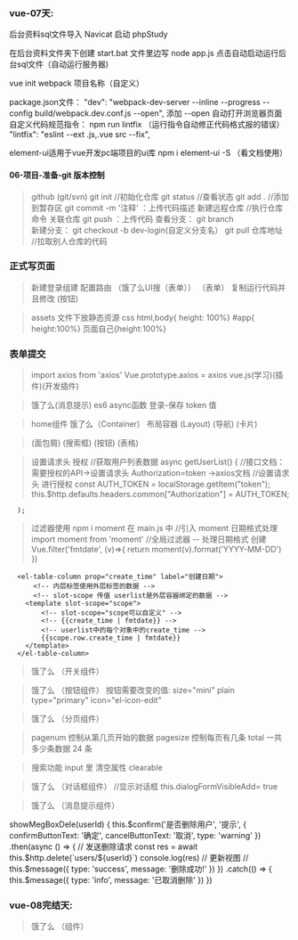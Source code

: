 ### vue-07天:
后台资料sql文件导入 Navicat 启动 phpStudy 

在后台资料文件夹下创建 start.bat 文件里边写 node app.js 点击自动启动运行后台sql文件（自动运行服务器)

vue init webpack 项目名称（自定义）

package.json文件：
"dev": "webpack-dev-server --inline --progress --config build/webpack.dev.conf.js --open",
添加 --open 自动打开浏览器页面
自定义代码规范指令： npm run lintfix （运行指令自动修正代码格式报的错误）
"lintfix": "eslint --ext .js,.vue src --fix",

element-ui适用于vue开发pc端项目的ui库
npm i element-ui -S （看文档使用）

#### 06-项目-准备-git 版本控制
> github (git/svn)
> git init      //初始化仓库
> git status    //查看状态
> git add .     //添加到暂存区
> git commit -m '注释'  ：上传代码描述
> 新建远程仓库 //执行仓库命令
> 关联仓库
> git push  ：上传代码
> 查看分支： git branch  
> 新建分支： git checkout -b dev-login(自定义分支名）
> git pull 仓库地址   //拉取别人仓库的代码

### 正式写页面
>新建登录组建 配置路由  （饿了么UI搜（表单））
>（表单） 复制运行代码并且修改
> (按钮)

> assets 文件下放静态资源 css
>html,body{ height: 100%} #app{ height:100%} 页面自己{height:100%}

### 表单提交
>import axios from 'axios'
>Vue.prototype.axios = axios
>vue.js(学习)(插件)(开发插件)

> 饿了么(消息提示)
> es6 async函数
>登录-保存 token 值

>home组件 饿了么（Container） 布局容器 (Layout)
>(导航)
>(卡片)

>(面包屑)
>(搜索框)
>(按钮)
>(表格)

>设置请求头 授权
 //获取用户列表数据
    async getUserList() {
      //接口文档：需要授权的API->设置请求头 Authorization=token ->axios文档
      //设置请求头 进行授权
      const AUTH_TOKEN = localStorage.getItem("token");
      this.$http.defaults.headers.common["Authorization"] = AUTH_TOKEN;
      
      );

>过滤器使用  npm i moment
在 main.js 中
//引入 moment 日期格式处理
import moment from 'moment'
//全局过滤器 -- 处理日期格式  创建
Vue.filter('fmtdate', (v)=>{
  return moment(v).format('YYYY-MM-DD')
})

<!-- 如果单元格的内容不是字符串/文本 需要给要展示的内容外层包裹一个tempalte -->
      <el-table-column prop="create_time" label="创建日期">
          <!-- 内层标签使用外层标签的数据 -->
          <!-- slot-scope 传值 userlist是外层容器绑定的数据 -->
        <template slot-scope="scope">
            <!-- slot-scope="scope可以自定义" -->
            <!-- {{create_time | fmtdate}} -->
            <!-- userlist中的每个对象中的create_time -->
            {{scope.row.create_time | fmtdate}}
        </template>
      </el-table-column>

>饿了么 （开关组件）
<el-table-column prop="mg_state" label="用户状态">
    <tempiate slot-scope="scope">
        <el-switch v-model="scope.row.mg_state" active-color="#13ce66" inactive-color="#ff4949"><el-switch>
    </tempiate>
</el-table-column>

>饿了么 （按钮组件）
按钮需要改变的值:  size="mini" plain type="primary" icon="el-icon-edit" 
<el-table-column label="操作">
        <templat slot-scope="scope">
          <el-button size="mini" plain type="primary" icon="el-icon-edit" circle></el-button>
          <el-button size="mini" plain type="danger" icon="el-icon-check" circle></el-button>
          <el-button size="mini" plain type="success" icon="el-icon-delete" circle></el-button>
        </templat>
      </el-table-column>

>饿了么 （分页组件）

> pagenum 控制从第几页开始的数据
> pagesize 控制每页有几条
> total 一共多少条数据 24 条

>搜索功能 input 里 清空属性  clearable

>饿了么 （对话框组件）
//显示对话框   this.dialogFormVisibleAdd= true

>饿了么 （消息提示组件）

showMegBoxDele(userId) {
      this.$confirm('是否删除用户', '提示', {
        confirmButtonText: '确定',
        cancelButtonText: '取消',
        type: 'warning'
      })
        .then(async () => {
          // 发送删除请求
          const res = await this.$http.delete(`users/${userId}`)
          console.log(res)
          // 更新视图
          //
          this.$message({
            type: 'success',
            message: '删除成功!'
          })
        })
        .catch(() => {
          this.$message({
            type: 'info',
            message: '已取消删除'
          })
        })


### vue-08完结天:

>饿了么 （组件）

